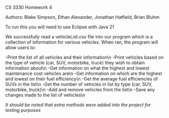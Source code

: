 CS 3330 Homework 4

Authors: Blake Simpson, Ethan Alexander, Jonathan Hatfield, Brian Bluhm

To run this you will need to use Eclipse with Java 21

We successfully read a vehicleList.csv file into our program which is a collection of information for various vehicles. When ran, the program will allow users to:

-Print the list of all vehicles and their information\n
-Print vehicles based on the type of vehicle (car, SUV, motorbike, truck) they wish to obtain information about\n 
-Get information on what the highest and lowest maintenance cost vehicles are\n
-Get information on which are the highest and lowest on their fuel efficiency\n
-Get the average fuel efficiencies of SUVs in the list\n
-Get the number of vehicles in list by type (car, SUV, motorbike, truck)\n
-Add and remove vehicles from the list\n
-Save any changes made to the list of vehicles\n

*It should be noted that extra methods were added into the project for testing purposes*

